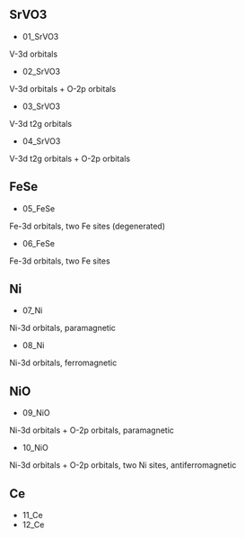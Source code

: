 ## SrVO3

* 01_SrVO3

V-3d orbitals

* 02_SrVO3

V-3d orbitals + O-2p orbitals 

* 03_SrVO3

V-3d t2g orbitals

* 04_SrVO3

V-3d t2g orbitals + O-2p orbitals

## FeSe

* 05_FeSe

Fe-3d orbitals, two Fe sites (degenerated)

* 06_FeSe

Fe-3d orbitals, two Fe sites

## Ni

* 07_Ni

Ni-3d orbitals, paramagnetic

* 08_Ni

Ni-3d orbitals, ferromagnetic

## NiO

* 09_NiO

Ni-3d orbitals + O-2p orbitals, paramagnetic

* 10_NiO

Ni-3d orbitals + O-2p orbitals, two Ni sites, antiferromagnetic

## Ce

* 11_Ce
* 12_Ce
